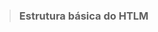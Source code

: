 > ### Estrutura básica do HTLM
>
>  <!DOCTYPE html>
>
> <html>
>  <head>
>    <meta>
>    <title></title>
>  </head>
>  <body>
>  </body>
> </html>
